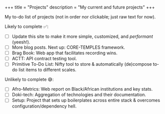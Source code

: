 +++
title = "Projects"
description = "My current and future projects"
+++

My to-do list of projects (not in order nor clickable; just raw text for now).

Likely to complete ✅:
- [ ] Update this site to make it more simple, customized, and *performant* (yeesh!).
- [ ] More blog posts. Next up: CORE-TEMPLES framework.
- [ ] Brag Book: Web app that facilitates recording wins.
- [ ] ACTT: API contract testing tool.
- [ ] Primitive To-Do List: Nifty tool to store & automatically (de)compose to-do list items to different scales.

Unlikely to complete 😅:
- [ ] Afro-Metrics: Web report on Black/African institutions and key stats.
- [ ] Doki-tech: Aggregation of technologies and their documentation.
- [ ] Setup: Project that sets up boilerplates across entire stack & overcomes configuration/dependency hell.